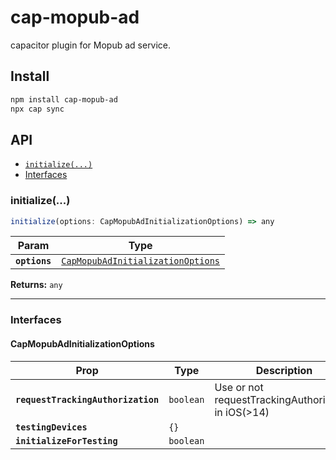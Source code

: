 # cap-mopub-ad

capacitor plugin for Mopub ad service.

## Install

```bash
npm install cap-mopub-ad
npx cap sync
```

## API

<docgen-index>

* [`initialize(...)`](#initialize)
* [Interfaces](#interfaces)

</docgen-index>

<docgen-api>
<!--Update the source file JSDoc comments and rerun docgen to update the docs below-->

### initialize(...)

```typescript
initialize(options: CapMopubAdInitializationOptions) => any
```

| Param         | Type                                                                                        |
| ------------- | ------------------------------------------------------------------------------------------- |
| **`options`** | <code><a href="#capmopubadinitializationoptions">CapMopubAdInitializationOptions</a></code> |

**Returns:** <code>any</code>

--------------------


### Interfaces


#### CapMopubAdInitializationOptions

| Prop                               | Type                 | Description                                            | Default            |
| ---------------------------------- | -------------------- | ------------------------------------------------------ | ------------------ |
| **`requestTrackingAuthorization`** | <code>boolean</code> | Use or not requestTrackingAuthorization in iOS(&gt;14) |                    |
| **`testingDevices`**               | <code>{}</code>      |                                                        |                    |
| **`initializeForTesting`**         | <code>boolean</code> |                                                        | <code>false</code> |

</docgen-api>
